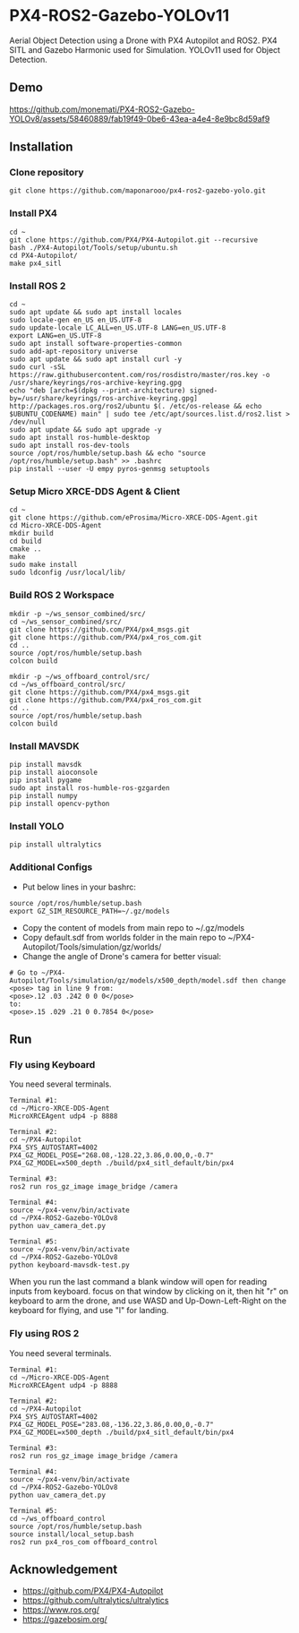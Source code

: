 # PX4-ROS2-Gazebo-YOLOv11
Aerial Object Detection using a Drone with PX4 Autopilot and ROS2. PX4 SITL and Gazebo Harmonic used for Simulation. YOLOv11 used for Object Detection.

## Demo
https://github.com/monemati/PX4-ROS2-Gazebo-YOLOv8/assets/58460889/fab19f49-0be6-43ea-a4e4-8e9bc8d59af9

## Installation

### Clone repository
```commandline
git clone https://github.com/maponarooo/px4-ros2-gazebo-yolo.git
```
### Install PX4
```commandline
cd ~
git clone https://github.com/PX4/PX4-Autopilot.git --recursive
bash ./PX4-Autopilot/Tools/setup/ubuntu.sh
cd PX4-Autopilot/
make px4_sitl
```
### Install ROS 2
```commandline
cd ~
sudo apt update && sudo apt install locales
sudo locale-gen en_US en_US.UTF-8
sudo update-locale LC_ALL=en_US.UTF-8 LANG=en_US.UTF-8
export LANG=en_US.UTF-8
sudo apt install software-properties-common
sudo add-apt-repository universe
sudo apt update && sudo apt install curl -y
sudo curl -sSL https://raw.githubusercontent.com/ros/rosdistro/master/ros.key -o /usr/share/keyrings/ros-archive-keyring.gpg
echo "deb [arch=$(dpkg --print-architecture) signed-by=/usr/share/keyrings/ros-archive-keyring.gpg] http://packages.ros.org/ros2/ubuntu $(. /etc/os-release && echo $UBUNTU_CODENAME) main" | sudo tee /etc/apt/sources.list.d/ros2.list > /dev/null
sudo apt update && sudo apt upgrade -y
sudo apt install ros-humble-desktop
sudo apt install ros-dev-tools
source /opt/ros/humble/setup.bash && echo "source /opt/ros/humble/setup.bash" >> .bashrc
pip install --user -U empy pyros-genmsg setuptools
```
### Setup Micro XRCE-DDS Agent & Client
```commandline
cd ~
git clone https://github.com/eProsima/Micro-XRCE-DDS-Agent.git
cd Micro-XRCE-DDS-Agent
mkdir build
cd build
cmake ..
make
sudo make install
sudo ldconfig /usr/local/lib/
```
### Build ROS 2 Workspace
```commandline
mkdir -p ~/ws_sensor_combined/src/
cd ~/ws_sensor_combined/src/
git clone https://github.com/PX4/px4_msgs.git
git clone https://github.com/PX4/px4_ros_com.git
cd ..
source /opt/ros/humble/setup.bash
colcon build

mkdir -p ~/ws_offboard_control/src/
cd ~/ws_offboard_control/src/
git clone https://github.com/PX4/px4_msgs.git
git clone https://github.com/PX4/px4_ros_com.git
cd ..
source /opt/ros/humble/setup.bash
colcon build
```
### Install MAVSDK
```commandline
pip install mavsdk
pip install aioconsole
pip install pygame
sudo apt install ros-humble-ros-gzgarden
pip install numpy
pip install opencv-python
```
### Install YOLO
```commandline
pip install ultralytics
```
### Additional Configs
- Put below lines in your bashrc:
```commandline
source /opt/ros/humble/setup.bash
export GZ_SIM_RESOURCE_PATH=~/.gz/models
```
- Copy the content of models from main repo to ~/.gz/models
- Copy default.sdf from worlds folder in the main repo to ~/PX4-Autopilot/Tools/simulation/gz/worlds/
- Change the angle of Drone's camera for better visual:
```commandline
# Go to ~/PX4-Autopilot/Tools/simulation/gz/models/x500_depth/model.sdf then change <pose> tag in line 9 from:
<pose>.12 .03 .242 0 0 0</pose>
to:
<pose>.15 .029 .21 0 0.7854 0</pose>
```

## Run
### Fly using Keyboard
You need several terminals.
```commandline
Terminal #1:
cd ~/Micro-XRCE-DDS-Agent
MicroXRCEAgent udp4 -p 8888

Terminal #2:
cd ~/PX4-Autopilot
PX4_SYS_AUTOSTART=4002 PX4_GZ_MODEL_POSE="268.08,-128.22,3.86,0.00,0,-0.7" PX4_GZ_MODEL=x500_depth ./build/px4_sitl_default/bin/px4

Terminal #3:
ros2 run ros_gz_image image_bridge /camera

Terminal #4:
source ~/px4-venv/bin/activate
cd ~/PX4-ROS2-Gazebo-YOLOv8
python uav_camera_det.py

Terminal #5:
source ~/px4-venv/bin/activate
cd ~/PX4-ROS2-Gazebo-YOLOv8
python keyboard-mavsdk-test.py
```
When you run the last command a blank window will open for reading inputs from keyboard. focus on that window by clicking on it, then hit "r" on keyboard to arm the drone, and use WASD and Up-Down-Left-Right on the keyboard for flying, and use "l" for landing.

### Fly using ROS 2
You need several terminals.
```commandline
Terminal #1:
cd ~/Micro-XRCE-DDS-Agent
MicroXRCEAgent udp4 -p 8888

Terminal #2:
cd ~/PX4-Autopilot
PX4_SYS_AUTOSTART=4002 PX4_GZ_MODEL_POSE="283.08,-136.22,3.86,0.00,0,-0.7" PX4_GZ_MODEL=x500_depth ./build/px4_sitl_default/bin/px4

Terminal #3:
ros2 run ros_gz_image image_bridge /camera

Terminal #4:
source ~/px4-venv/bin/activate
cd ~/PX4-ROS2-Gazebo-YOLOv8
python uav_camera_det.py

Terminal #5:
cd ~/ws_offboard_control
source /opt/ros/humble/setup.bash
source install/local_setup.bash
ros2 run px4_ros_com offboard_control
```

## Acknowledgement
- https://github.com/PX4/PX4-Autopilot
- https://github.com/ultralytics/ultralytics
- https://www.ros.org/
- https://gazebosim.org/
